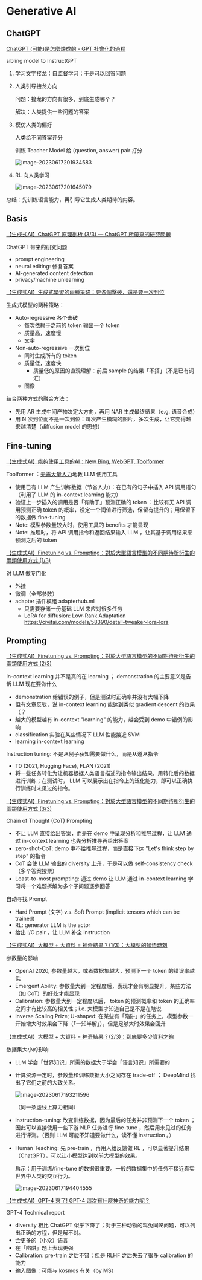 # Generative AI

## ChatGPT

[ChatGPT (可能)是怎麼煉成的 - GPT 社會化的過程](https://youtu.be/e0aKI2GGZNg)

sibling model to InstructGPT

1. 学习文字接龙：自监督学习；于是可以回答问题

2. 人类引导接龙方向

    问题：接龙的方向有很多，到底生成哪个？

    解决：人类提供一些问题的答案

3. 模仿人类的偏好

    人类给不同答案评分

    训练 Teacher Model 给 (question, answer) pair 打分

    ![image-20230617201934583](gen_ai.assets/image-20230617201934583.png)

4. RL 向人类学习

    ![image-20230617201645079](gen_ai.assets/image-20230617201645079.png)

总结：先训练语言能力，再引导它生成人类期待的内容。

## Basis

[【生成式AI】ChatGPT 原理剖析 (3/3) — ChatGPT 所帶來的研究問題](https://youtu.be/UsaZhQ9bY2k)

ChatGPT 带来的研究问题

- prompt engineering
- neural editing: 修复答案
- AI-generated content detection
- privacy/machine unlearning

[【生成式AI】生成式學習的兩種策略：要各個擊破，還是要一次到位](https://youtu.be/AihBniegMKg)

生成式模型的两种策略：

- Auto-regressive 各个击破
    - 每次依赖于之前的 token 输出一个 token
    - 质量高，速度慢
    - 文字
- Non-auto-regressive 一次到位
    - 同时生成所有的 token
    - 质量低，速度快
        - 质量低的原因的直观理解：前后 sample 的结果「不搭」（不是已有词汇）
    - 图像

结合两种方式的融合方法：

- 先用 AR 生成中间产物决定大方向，再用 NAR 生成最终结果（e.g. 语音合成）
- 用 N 次到位而不是一次到位：每次产生模糊的图片，多次生成，让它变得越来越清楚（diffusion model 的思想）

## Fine-tuning

[【生成式AI】能夠使用工具的AI：New Bing, WebGPT, Toolformer](https://youtu.be/ZID220t_MpI)

Toolformer ：<u>无需大量人力</u>地教 LLM 使用工具

- 使用已有 LLM 产生训练数据（节省人力）：在已有的句子中插入 API 调用语句（利用了 LLM 的 in-context learning 能力）
- 验证上一步插入的调用是否「有助于」预测正确的 token ：比较有无 API 调用预测正确 token 的概率，设定一个阈值进行筛选，保留有提升的；用保留下的数据做 fine-tuning
- Note: 模型参数量较大时，使用工具的 benefits 才能显现
- Note: 推理时，将 API 调用指令和返回结果输入 LLM ，让其基于调用结果来预测之后的 token

[【生成式AI】Finetuning vs. Prompting：對於大型語言模型的不同期待所衍生的兩類使用方式 (1/3)](https://youtu.be/F58vJcGgjt0)

对 LLM 做专门化

- 外挂
- 微调（全部参数）
- adapter 插件模组 adapterhub.ml
    - 只需要存储一份基础 LLM 来应对很多任务
    - LoRA for diffusion: Low-Rank Adaptation https://civitai.com/models/58390/detail-tweaker-lora-lora

## Prompting

[【生成式AI】Finetuning vs. Prompting：對於大型語言模型的不同期待所衍生的兩類使用方式 (2/3)](https://youtu.be/aZ_jXZvxyVg)

In-context learning 并不是真的在 learning ； demonstration 的主要意义是告诉 LLM 现在要做什么

- demonstration 给错误的例子，但是测试时正确率并没有大幅下降
- 但有文章反驳，说 in-context learning 能达到类似 gradient descent 的效果（？
- 越大的模型越有 in-context "learning" 的能力，越会受到 demo 中错例的影响
- classification 实验在某些情况下 LLM 性能接近 SVM
- learning in-context learning

Instruction tuning: 不是从例子获知需要做什么，而是从遵从指令

- T0 (2021, Hugging Face), FLAN (2021)
- 将一些任务转化为让机器根据人类语言描述的指令输出结果，用转化后的数据进行训练；在测试时， LLM 可以展示出在指令上的泛化能力，即可以正确执行训练时未见过的指令。

[【生成式AI】Finetuning vs. Prompting：對於大型語言模型的不同期待所衍生的兩類使用方式 (3/3)](https://youtu.be/HnzDaEiN_eg)

Chain of Thought (CoT) Prompting

- 不让 LLM 直接给出答案，而是在 demo 中呈现分析和推导过程，让 LLM 通过 in-context learning 也先分析推导再给出答案
- zero-shot-CoT: demo 中不给推导过程，而是直接下达 "Let's think step by step" 的指令
- CoT 会使 LLM 输出的 diversity 上升，于是可以做 self-consistency check （多个答案投票）
- Least-to-most prompting: 通过 demo 让 LLM 通过 in-context learning 学习将一个难题拆解为多个子问题逐步回答

自动寻找 Prompt

- Hard Prompt (文字) v.s. Soft Prompt (implicit tensors which can be trained)
- RL: generator LLM is the actor
- 给出 I/O pair ，让 LLM 补全 instruction

[【生成式AI】大模型 + 大資料 = 神奇結果？(1/3)：大模型的頓悟時刻](https://youtu.be/SaZTJJNOCOY)

参数量的影响

- OpenAI 2020, 参数量越大，或者数据集越大，预测下一个 token 的错误率越低
- Emergent Ability: 参数量大到一定程度后，表现才会有明显提升，某些方法（如 CoT）的好处才能显现
- Calibration: 参数量大到一定程度以后， token 的预测概率和 token 的正确率之间才有比较高的相关性；i.e. 大模型才知道自己是不是在瞎说
- Inverse Scaling Prize; U-shaped: 在某些有「陷阱」的任务上，模型参数一开始增大时效果会下降（「一知半解」），但是足够大时效果会回升

[【生成式AI】大模型 + 大資料 = 神奇結果？(2/3)：到底要多少資料才夠](https://youtu.be/qycxA-xX_OY)

数据集大小的影响

- LLM 学会「世界知识」所需的数据大于学会「语言知识」所需要的

- 计算资源一定时，参数量和训练数据大小之间存在 trade-off ； DeepMind 找出了它们之前的大致关系。

    ![image-20230617193211596](gen_ai.assets/image-20230617193211596.png)

    （同一条虚线上算力相同）

- Instruction-tuning: 改变训练数据，因为最后的任务并非预测下一个 token ；因此可以直接使用一些下游 NLP 任务进行 fine-tune ，然后用未见过的任务进行评测。（否则 LLM 可能不知道要做什么，读不懂 instruction 。）

- Human Teaching: 先 pre-train ，再用人给反馈做 RL ，可以显著提升结果（ChatGPT），可以让小模型达到以前大模型的效果。

    启示：用于训练/fine-tune 的数据很重要。一般的数据集中的任务不接近真实世界中人类的交互行为。

    ![image-20230617194404555](gen_ai.assets/image-20230617194404555.png)

[【生成式AI】GPT-4 來了! GPT-4 這次有什麼神奇的能力呢？](https://youtu.be/kslijcrYizE)

GPT-4 Technical report

- diversity 相比 ChatGPT 似乎下降了；对于三种动物的鸡兔同笼问题，可以列出正确的方程，但是解不对。
- 会更多的（小众）语言
- 在「陷阱」题上表现更强
- Calibration: pre-train 之后不错；但是 RLHF 之后失去了很多 calibration 的能力
- 输入图像：可能与 kosmos 有关（by MS）
